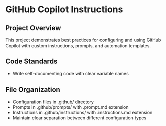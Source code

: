 # GitHub Copilot Instructions

## Project Overview
This project demonstrates best practices for configuring and using GitHub Copilot with custom instructions, prompts, and automation templates.

## Code Standards
- Write self-documenting code with clear variable names

## File Organization
- Configuration files in .github/ directory
- Prompts in .github/prompts/ with .prompt.md extension
- Instructions in .github/instructions/ with .instructions.md extension
- Maintain clear separation between different configuration types
